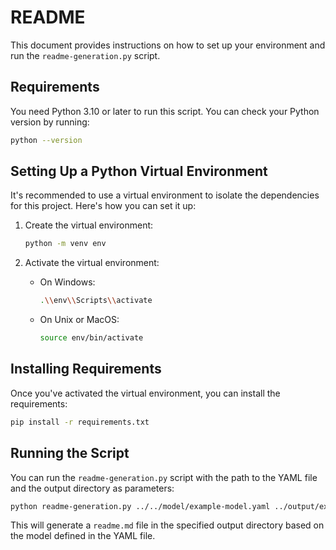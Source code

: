# README

This document provides instructions on how to set up your environment and run the `readme-generation.py` script.

## Requirements

You need Python 3.10 or later to run this script. You can check your Python version by running:

```bash
python --version
```

## Setting Up a Python Virtual Environment

It's recommended to use a virtual environment to isolate the dependencies for this project. Here's how you can set it up:

1. Create the virtual environment:

    ```bash
    python -m venv env
    ```

2. Activate the virtual environment:

    - On Windows:

        ```bash
        .\\env\\Scripts\\activate
        ```

    - On Unix or MacOS:

        ```bash
        source env/bin/activate
        ```

## Installing Requirements

Once you've activated the virtual environment, you can install the requirements:

```bash
pip install -r requirements.txt
```

## Running the Script

You can run the `readme-generation.py` script with the path to the YAML file and the output directory as parameters:

```bash
python readme-generation.py ../../model/example-model.yaml ../output/example1
```

This will generate a `readme.md` file in the specified output directory based on the model defined in the YAML file.